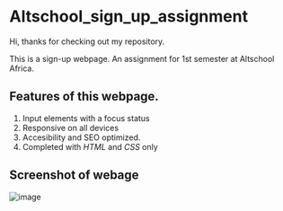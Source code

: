# Altschool_sign_up_assignment

Hi, thanks for checking out my repository.

This is a sign-up webpage. An assignment for 1st semester at Altschool Africa.


## Features of this webpage.

1. Input elements with a focus status
2. Responsive on all devices
3. Accesibility and SEO optimized.
4. Completed with *HTML* and *CSS* only


## Screenshot of webage

![image](https://github.com/Aysha-py/Altschool_sign_up_assignment/assets/64032658/6f352e1d-95eb-4537-a99c-a2cffe92ce34)
